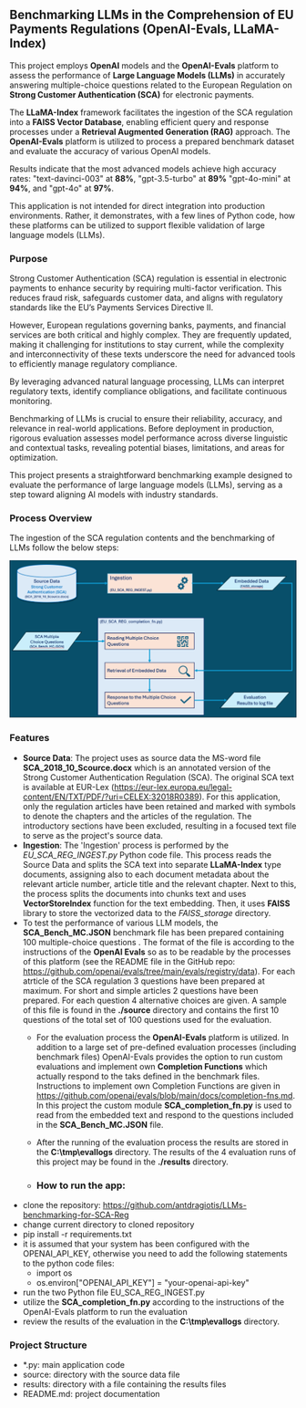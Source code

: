 ## Benchmarking LLMs in the Comprehension of EU Payments Regulations (OpenAI-Evals, LLaMA-Index)
This project employs **OpenAI** models and the **OpenAI-Evals** platform to assess the performance of **Large Language Models (LLMs)** in accurately answering multiple-choice questions related to the European Regulation on **Strong Customer Authentication (SCA)** for electronic payments.

The **LLaMA-Index** framework facilitates the ingestion of the SCA regulation into a **FAISS Vector Database**, enabling efficient query and response processes under a **Retrieval Augmented Generation (RAG)** approach. The **OpenAI-Evals** platform is utilized to process a prepared benchmark dataset and evaluate the accuracy of various OpenAI models.

Results indicate that the most advanced models achieve high accuracy rates: "text-davinci-003" at **88%**, "gpt-3.5-turbo" at **89%** "gpt-4o-mini" at **94%**, and "gpt-4o" at **97%**.

This application is not intended for direct integration into production environments. Rather, it demonstrates, with a few lines of Python code, how these platforms can be utilized to support flexible validation of large language models (LLMs).

### Purpose 
Strong Customer Authentication (SCA) regulation is essential in electronic payments to enhance security by requiring multi-factor verification. This reduces fraud risk, safeguards customer data, and aligns with regulatory standards like the EU’s Payments Services Directive II. 

However, European regulations governing banks, payments, and financial services are both critical and highly complex. They are frequently updated, making it challenging for institutions to stay current, while the complexity and interconnectivity of these texts underscore the need for advanced tools to efficiently manage regulatory compliance.

By leveraging advanced natural language processing, LLMs can interpret regulatory texts, identify compliance obligations, and facilitate continuous monitoring. 

Benchmarking of LLMs is crucial to ensure their reliability, accuracy, and relevance in real-world applications. Before deployment in production, rigorous evaluation assesses model performance across diverse linguistic and contextual tasks, revealing potential biases, limitations, and areas for optimization. 

This project presents a straightforward benchmarking example designed to evaluate the performance of large language models (LLMs), serving as a step toward aligning AI models with industry standards.

### Process Overview 
The ingestion of the SCA regulation contents and the benchmarking of LLMs follow the below steps:

![Process Overview](https://github.com/antdragiotis/LLMs-benchmarking-for-SCA-Reg/blob/main/assets/SCA_Bench_Overview.PNG)

### Features
- **Source Data**: The project uses as source data  the MS-word file **SCA_2018_10_Scource.docx** which is an annotated version of the Strong Customer Authentication Regulation (SCA). The original SCA text is available at EUR-Lex (https://eur-lex.europa.eu/legal-content/EN/TXT/PDF/?uri=CELEX:32018R0389). For this  application, only the regulation articles have been retained and marked with symbols to denote the chapters and the articles of the regulation. The introductory sections have been excluded, resulting in a focused text file to serve as the project's source data.
- **Ingestion**: The 'Ingestion' process is performed by the *EU_SCA_REG_INGEST.py* Python code file. This process reads the Source Data and splits the SCA text into separate **LLaMA-Index** type documents, assigning also to each document metadata about the relevant article number, article title and the relevant chapter. Next to this, the process splits the documents into chunks text and uses **VectorStoreIndex** function for the text embedding. Then, it uses **FAISS** library to store the vectorized data to the *FAISS_storage* directory. 
- To test the performance of various LLM models, the **SCA_Bench_MC.JSON** benchmark file has been prepared containing 100 multiple-choice questions . The format of the file is according to the instructions of the **OpenAI Evals** so as to be readable by the processes of this platform (see the README file in the GitHub repo: https://github.com/openai/evals/tree/main/evals/registry/data). For each atrticle of the SCA regulation 3 questions have been prepared at maximum. For short and simple articles 2 questions have been prepared. For each question 4 alternative choices are given. A sample of this file is found in the **./source** directory and contains the first 10 questions of the total set of 100 questions used for the evaluation.
  - For the evaluation process the **OpenAI-Evals** platform is utilized. In addition to a large set of pre-defined evaluation processes (including benchmark files) OpenAI-Evals provides the option to run custom evaluations and implement own **Completion Functions** which actually respond to the taks defined in the benchmark files. Instructions to implement own Completion Functions are given in https://github.com/openai/evals/blob/main/docs/completion-fns.md. In this project the custom module **SCA_completion_fn.py** is used to read from the embedded text and respond to the questions included in the **SCA_Bench_MC.JSON** file. 
  - After the running of the evaluation process the results are stored in the **C:\tmp\evallogs** directory. The results of the 4 evaluation runs of this project may be found in the **./results** directory.
  
  - ### How to run the app:
- clone the repository: https://github.com/antdragiotis/LLMs-benchmarking-for-SCA-Reg
- change current directory to cloned repository
- pip install -r requirements.txt
- it is assumed that your system has been configured with the OPENAI_API_KEY, otherwise you need to add the following statements to the python code files:
  - import os
  - os.environ["OPENAI_API_KEY"] = "your-openai-api-key"
- run the two Python file EU_SCA_REG_INGEST.py
- utilize the **SCA_completion_fn.py** according to the instructions of the OpenAI-Evals platform to run the evaluation
- review the results of the evaluation in the **C:\tmp\evallogs** directory.
 
### Project Structure
- *.py: main application code
- source: directory with the source data file
- results: directory with a file containing the results files
- README.md: project documentation
